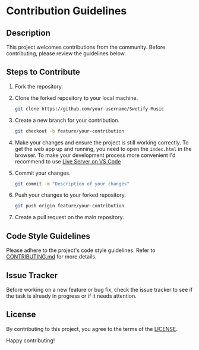 # Contribution Guidelines

## Description

This project welcomes contributions from the community. Before contributing, please review the guidelines below.

## Steps to Contribute

1. Fork the repository.
2. Clone the forked repository to your local machine.

    ```bash
    git clone https://github.com/your-username/Swetify-Music
    ```

3. Create a new branch for your contribution.

    ```bash
    git checkout -b feature/your-contribution
    ```

4. Make your changes and ensure the project is still working correctly.
   To get the web app up and running, you need to open the `index.html` in the browser.
   To make your development process more convenient I'd recommend to use [Live Server on VS Code](https://www.geeksforgeeks.org/how-to-enable-live-server-on-visual-studio-code/)


5. Commit your changes.

    ```bash
    git commit -m "Description of your changes"
    ```

6. Push your changes to your forked repository.

    ```bash
    git push origin feature/your-contribution
    ```

7. Create a pull request on the main repository.

## Code Style Guidelines

Please adhere to the project's code style guidelines. Refer to [CONTRIBUTING.md](link-to-contributing-md) for more details.

## Issue Tracker

Before working on a new feature or bug fix, check the issue tracker to see if the task is already in progress or if it needs attention.

## License

By contributing to this project, you agree to the terms of the [LICENSE](link-to-license).

Happy contributing!